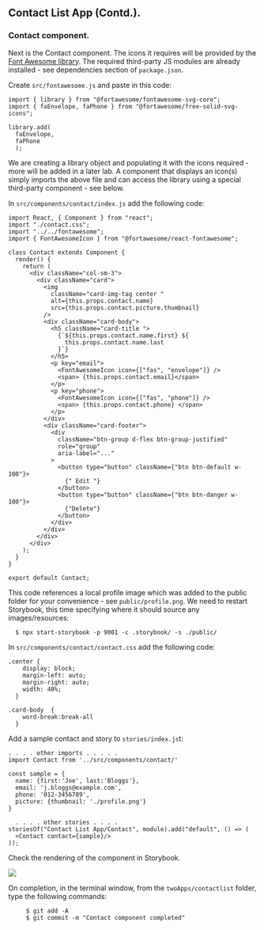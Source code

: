 ## Contact List App (Contd.).

### Contact component.

Next is the Contact component. The icons it requires will be provided by the [Font Awesome library][faf]. The required third-party JS modules are already installed - see dependencies section of `package.json`.

Create `src/fontawesome.js` and paste in this code:

~~~
import { library } from "@fortawesome/fontawesome-svg-core";
import { faEnvelope, faPhone } from "@fortawesome/free-solid-svg-icons";

library.add(
  faEnvelope, 
  faPhone
  );
~~~

We are creating a library object and populating it with the icons required - more will be added in a later lab. A component that displays an icon(s) simply imports the above file and can access the library using a special third-party component - see below. 

In `src/components/contact/index.js` add the following code:

~~~
import React, { Component } from "react";
import "./contact.css";
import "../../fontawesome";
import { FontAwesomeIcon } from "@fortawesome/react-fontawesome";

class Contact extends Component {
  render() {
    return (
      <div className="col-sm-3">
        <div className="card">
          <img
            className="card-img-tag center "
            alt={this.props.contact.name}
            src={this.props.contact.picture.thumbnail}
          />
          <div className="card-body">
            <h5 className="card-title ">
              {`${this.props.contact.name.first} ${
                this.props.contact.name.last
              }`}
            </h5>
            <p key="email">
              <FontAwesomeIcon icon={["fas", "envelope"]} />
              <span> {this.props.contact.email}</span>
            </p>
            <p key="phone">
              <FontAwesomeIcon icon={["fas", "phone"]} />
              <span> {this.props.contact.phone} </span>
            </p>
          </div>
          <div className="card-footer">
            <div
              className="btn-group d-flex btn-group-justified"
              role="group"
              aria-label="..."
            >
              <button type="button" className={"btn btn-default w-100"}>
                {" Edit "}
              </button>
              <button type="button" className={"btn btn-danger w-100"}>
                {"Delete"}
              </button>
            </div>
          </div>
        </div>
      </div>
    );
  }
}

export default Contact;
~~~

This code references a local profile image which was added to the public folder for your convenience - see `public/profile.png`. We need to restart Storybook, this time specifying where it should source any images/resources:

      $ npx start-storybook -p 9001 -c .storybook/ -s ./public/

In `src/components/contact/contact.css` add the following code:

~~~
.center {
    display: block;
    margin-left: auto;
    margin-right: auto;
    width: 40%;
  }

.card-body  {
    word-break:break-all
  }
~~~

Add a sample contact and story to `stories/index.js`t:

~~~
. . . . other imports . . . . .  
import Contact from '../src/components/contact/'

const sample = {
  name: {first:'Joe', last:'Bloggs'},
  email: 'j.bloggs@example.com',
  phone: '012-3456789',
  picture: {thumbnail: './profile.png'}
}

  . . . . other stories . . . .  
storiesOf("Contact List App/Contact", module).add("default", () => ( 
  <Contact contact={sample}/>
));    
~~~

Check the rendering of the component in Storybook.

![][contactStory]

On completion, in the terminal window, from the  `twoApps/contactlist` folder, type the following commands:

         $ git add -A
         $ git commit -m "Contact component completed"

[contactStory]: ./img/contactStory.png
[faf]: https://fontawesome.com/